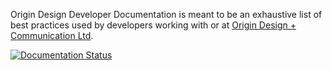 Origin Design Developer Documentation is meant to be an exhaustive list of best practices used by developers working with or at [Origin Design + Communication Ltd](http://origindesign.ca).

[![Documentation Status](https://readthedocs.org/projects/origindocs/badge/?version=latest)](http://origindocs.readthedocs.io/en/latest/?badge=latest)
